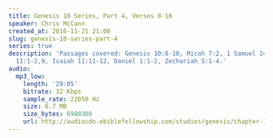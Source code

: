 ```yaml
---
title: Genesis 10 Series, Part 4, Verses 8-10
speaker: Chris McCann
created_at: 2016-11-21 21:00
slug: genesis-10-series-part-4
series: true
description: 'Passages covered: Genesis 10:8-10, Micah 7:2, 1 Samuel 24:9-11, Genesis
  11:1-2,9, Isaiah 11:11-12, Daniel 1:1-2, Zechariah 5:1-4.'
audio:
  mp3_low:
    length: '29:05'
    bitrate: 32 Kbps
    sample_rate: 22050 Hz
    size: 6.7 MB
    size_bytes: 6980308
    url: http://audiocdn.ebiblefellowship.com/studies/genesis/chapter-10/2016.11.21_McCann_-_Genesis_10_Series_Part_4.mp3
---
```

